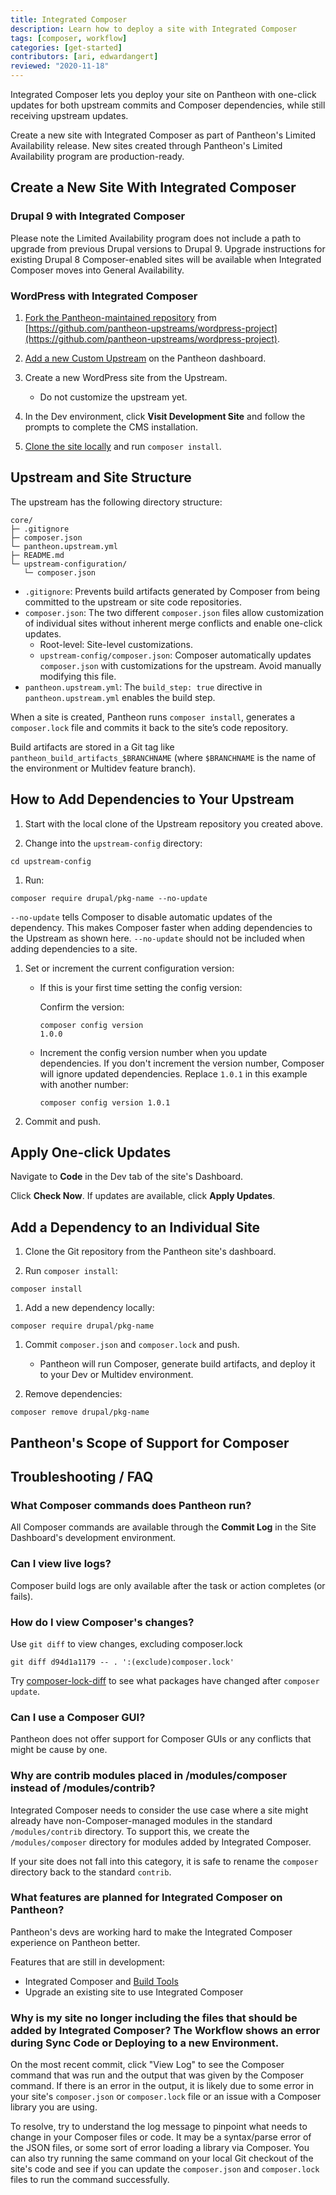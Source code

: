 ```yaml
---
title: Integrated Composer
description: Learn how to deploy a site with Integrated Composer
tags: [composer, workflow]
categories: [get-started]
contributors: [ari, edwardangert]
reviewed: "2020-11-18"
---
```


Integrated Composer lets you deploy your site on Pantheon with one-click updates for both upstream commits and Composer dependencies, while still receiving upstream updates.

Create a new site with Integrated Composer as part of Pantheon's Limited Availability release. New sites created through Pantheon's Limited Availability program are production-ready.

## Create a New Site With Integrated Composer

### Drupal 9 with Integrated Composer

Please note the Limited Availability program does not include a path to upgrade from previous Drupal versions to Drupal 9. Upgrade instructions for existing Drupal 8 Composer-enabled sites will be available when Integrated Composer moves into General Availability.

<Partial file="drupal-9-upstream-install.md" />

### WordPress with Integrated Composer

1. [Fork the Pantheon-maintained repository](/create-custom-upstream#create-and-host-the-repository-remotely) from [https://github.com/pantheon-upstreams/wordpress-project](https://github.com/pantheon-upstreams/wordpress-project).

1. [Add a new Custom Upstream](/create-custom-upstream#connect-repository-to-pantheon) on the Pantheon dashboard.

1. Create a new WordPress site from the Upstream.

   - Do not customize the upstream yet.

1. In the Dev environment, click **Visit Development Site** and follow the prompts to complete the CMS installation.

1. [Clone the site locally](/local-development#get-the-code) and run `composer install`.

## Upstream and Site Structure

The upstream has the following directory structure:

```none:title=core/
core/
├─ .gitignore
├─ composer.json
└─ pantheon.upstream.yml
├─ README.md
└─ upstream-configuration/
   └─ composer.json
```

- `.gitignore`: Prevents build artifacts generated by Composer from being committed to the upstream or site code repositories.
- `composer.json`: The two different `composer.json` files allow customization of individual sites without inherent merge conflicts and enable one-click updates.
  - Root-level: Site-level customizations.
  - `upstream-config/composer.json`: Composer automatically updates `composer.json` with customizations for the upstream. Avoid manually modifying this file.
- `pantheon.upstream.yml`: The `build_step: true` directive in `pantheon.upstream.yml` enables the build step.

When a site is created, Pantheon runs `composer install`, generates a `composer.lock` file and commits it back to the site’s code repository.

Build artifacts are stored in a Git tag like `pantheon_build_artifacts_$BRANCHNAME` (where `$BRANCHNAME` is the name of the environment or Multidev feature branch).

## How to Add Dependencies to Your Upstream

1. Start with the local clone of the Upstream repository you created above.

1. Change into the `upstream-config` directory:

  ```bash{promptUser: user}
  cd upstream-config
  ```

1. Run:

  ```bash{promptUser: user}
  composer require drupal/pkg-name --no-update
  ```

   `--no-update` tells Composer to disable automatic updates of the dependency. This makes Composer faster when adding dependencies to the Upstream as shown here. `--no-update` should not be included when adding dependencies to a site.

1. Set or increment the current configuration version:

   - If this is your first time setting the config version:

     Confirm the version:

     ```bash{outputLines:2}
     composer config version
     1.0.0
     ```

   - Increment the config version number when you update dependencies. If you don't increment the version number, Composer will ignore updated dependencies. Replace `1.0.1` in this example with another number:

     ```bash{promptUser: user}
     composer config version 1.0.1
     ```

1. Commit and push.

## Apply One-click Updates

Navigate to **Code** in the Dev tab of the site's Dashboard.

Click **Check Now**. If updates are available, click **Apply Updates**.

## Add a Dependency to an Individual Site

1. Clone the Git repository from the Pantheon site's dashboard.

1. Run `composer install`:

  ```bash{promptUser: user}
  composer install
  ```

1. Add a new dependency locally:

  ```bash{promptUser: user}
  composer require drupal/pkg-name
  ```

1. Commit `composer.json` and `composer.lock` and push.

   - Pantheon will run Composer, generate build artifacts, and deploy it to your Dev or Multidev environment.

1. Remove dependencies:

  ```bash{promptUser: user}
  composer remove drupal/pkg-name
  ```

## Pantheon's Scope of Support for Composer

<Partial file="composer-support-scope.md" />

## Troubleshooting / FAQ

### What Composer commands does Pantheon run?

All Composer commands are available through the **Commit Log** in the Site Dashboard's development environment.

### Can I view live logs?

Composer build logs are only available after the task or action completes (or fails).

### How do I view Composer's changes?

Use `git diff` to view changes, excluding composer.lock

```bash{promptUser: user}
git diff d94d1a1179 -- . ':(exclude)composer.lock'
```

Try [composer-lock-diff](https://github.com/davidrjonas/composer-lock-diff) to see what packages have changed after `composer update`.

### Can I use a Composer GUI?

Pantheon does not offer support for Composer GUIs or any conflicts that might be cause by one.

### Why are contrib modules placed in /modules/composer instead of /modules/contrib?

Integrated Composer needs to consider the use case where a site might already have non-Composer-managed modules in the standard `/modules/contrib` directory. To support this, we create the `/modules/composer` directory for modules added by Integrated Composer.

If your site does not fall into this category, it is safe to rename the `composer` directory back to the standard `contrib`.

### What features are planned for Integrated Composer on Pantheon?

Pantheon's devs are working hard to make the Integrated Composer experience on Pantheon better.

Features that are still in development:

 - Integrated Composer and [Build Tools](/guides/build-tools)
 - Upgrade an existing site to use Integrated Composer

### Why is my site no longer including the files that should be added by Integrated Composer? The Workflow shows an error during Sync Code or Deploying to a new Environment.

On the most recent commit, click "View Log" to see the Composer command that was run and the output that was given by the Composer command. If there is an error in the output, it is likely due to some error in your site's `composer.json` or `composer.lock` file or an issue with a Composer library you are using.

To resolve, try to understand the log message to pinpoint what needs to change in your Composer files or code. It may be a syntax/parse error of the JSON files, or some sort of error loading a library via Composer. You can also try running the same command on your local Git checkout of the site's code and see if you can update the `composer.json` and `composer.lock` files to run the command successfully.

